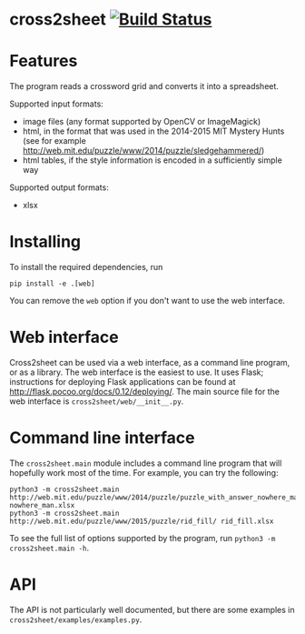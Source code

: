 cross2sheet [![Build Status](https://travis-ci.org/dgulotta/cross2sheet.svg?branch=master)](https://travis-ci.org/dgulotta/cross2sheet)
===========

Features
========
The program reads a crossword grid and converts it into a spreadsheet.

Supported input formats:
* image files (any format supported by OpenCV or ImageMagick)
* html, in the format that was used in the 2014-2015 MIT Mystery Hunts (see for example http://web.mit.edu/puzzle/www/2014/puzzle/sledgehammered/)
* html tables, if the style information is encoded in a sufficiently simple way

Supported output formats:
* xlsx

Installing
==========

To install the required dependencies, run
```
pip install -e .[web]
```
You can remove the `web` option if you don't want to use the web interface.

Web interface
=============

Cross2sheet can be used via a web interface, as a command line program, or
as a library.  The web interface is the easiest to use.  It uses Flask;
instructions for deploying Flask applications can be found at
http://flask.pocoo.org/docs/0.12/deploying/.  The main source file for the
web interface is `cross2sheet/web/__init__.py`.

Command line interface
======================

The `cross2sheet.main` module includes a command line program that will
hopefully work most of the time.  For example, you can try the following:
```
python3 -m cross2sheet.main http://web.mit.edu/puzzle/www/2014/puzzle/puzzle_with_answer_nowhere_man/grid.png nowhere_man.xlsx
python3 -m cross2sheet.main http://web.mit.edu/puzzle/www/2015/puzzle/rid_fill/ rid_fill.xlsx
```
To see the full list of options supported by the program, run `python3 -m cross2sheet.main -h`.

API
===

The API is not particularly well documented, but there are some examples
in `cross2sheet/examples/examples.py`.
